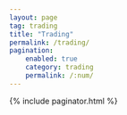 ```yaml
---
layout: page
tag: trading
title: "Trading"
permalink: /trading/
pagination:
    enabled: true
    category: trading
    permalink: /:num/
---
```

{% include paginator.html %}